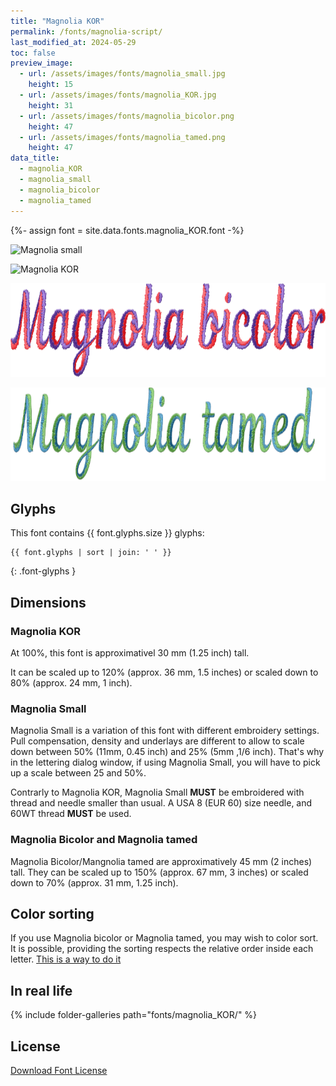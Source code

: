 ```yaml
---
title: "Magnolia KOR"
permalink: /fonts/magnolia-script/
last_modified_at: 2024-05-29
toc: false
preview_image:
  - url: /assets/images/fonts/magnolia_small.jpg
    height: 15
  - url: /assets/images/fonts/magnolia_KOR.jpg
    height: 31
  - url: /assets/images/fonts/magnolia_bicolor.png
    height: 47
  - url: /assets/images/fonts/magnolia_tamed.png
    height: 47
data_title:
  - magnolia_KOR
  - magnolia_small
  - magnolia_bicolor
  - magnolia_tamed
---
```

{%- assign font = site.data.fonts.magnolia_KOR.font -%}

<img 
     src="/assets/images/fonts/magnolia_small.jpg"
     alt="Magnolia small" height="50">

<img 
     src="/assets/images/fonts/magnolia_KOR.jpg"
     alt="Magnolia KOR" height="100">

<img 
     src="/assets/images/fonts/magnolia_bicolor.png"
     alt="Magnolia bicolor" height="150">

<img 
     src="/assets/images/fonts/magnolia_tamed.png"
     alt="Magnolia tamed" height="150">

## Glyphs

This font contains  {{ font.glyphs.size }} glyphs:

```
{{ font.glyphs | sort | join: ' ' }}
```
{: .font-glyphs }

## Dimensions

### Magnolia KOR

At 100%, this font is approximativel 30 mm (1.25 inch) tall.

It can be scaled up to 120% (approx. 36 mm, 1.5  inches) or scaled down to  80% (approx.  24 mm, 1 inch).

### Magnolia Small

Magnolia Small is a variation of this font with different embroidery settings. Pull compensation, density and underlays are different to allow to scale down between 50% (11mm, 0.45 inch) and 25% (5mm ,1/6 inch). That's why in the lettering dialog window, if using Magnolia Small, you will have to pick up a scale between 25 and 50%. 

Contrarly to Magnolia KOR, Magnolia  Small  **MUST** be embroidered with thread and needle smaller than usual.
A USA 8 (EUR 60) size needle, and 60WT thread **MUST** be used.

### Magnolia Bicolor and Magnolia tamed

Magnolia Bicolor/Mangnolia tamed are approximatively 45 mm (2 inches) tall. They can be scaled up to 150% (approx. 67 mm, 3 inches) or scaled down to 70% (approx. 31 mm, 1.25 inch).

## Color sorting

If you use Magnolia bicolor or Magnolia tamed, you may wish to color sort. It is possible, providing the sorting respects the relative order inside each letter. [This is a way to do it](https://inkstitch.org/en/docs/lettering/#color-sorting)

## In real life

{% include folder-galleries path="fonts/magnolia_KOR/" %}

## License

[Download Font License](https://github.com/inkstitch/inkstitch/tree/main/fonts/magnolia_%20KOR/LICENSE)
